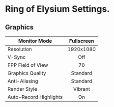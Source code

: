 # Ring of Elysium Settings.
## Graphics

| Monitor Mode           | Fullscreen |
|------------------------|:----------:|
| Resolution             |  1920x1080 |
| V-Sync                 |     Off    |
| FPP Field of View      |     70     |
| Graphics Quality       | Standard   |
| Anti-Aliasing          | Standard   |
| Render Style           | Vibrant    |
| Auto-Record Highlights | On         |
